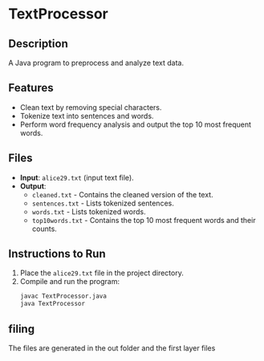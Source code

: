 # TextProcessor
 
## Description
A Java program to preprocess and analyze text data.

## Features
- Clean text by removing special characters.
- Tokenize text into sentences and words.
- Perform word frequency analysis and output the top 10 most frequent words.
 
## Files
- **Input**: `alice29.txt` (input text file).
- **Output**:
  - `cleaned.txt` - Contains the cleaned version of the text.
  - `sentences.txt` - Lists tokenized sentences.
  - `words.txt` - Lists tokenized words.
  - `top10words.txt` - Contains the top 10 most frequent words and their counts.
 
## Instructions to Run
1. Place the `alice29.txt` file in the project directory.
2. Compile and run the program:
   ```bash
   javac TextProcessor.java
   java TextProcessor

## filing
The files are generated in the out folder and the first layer files
